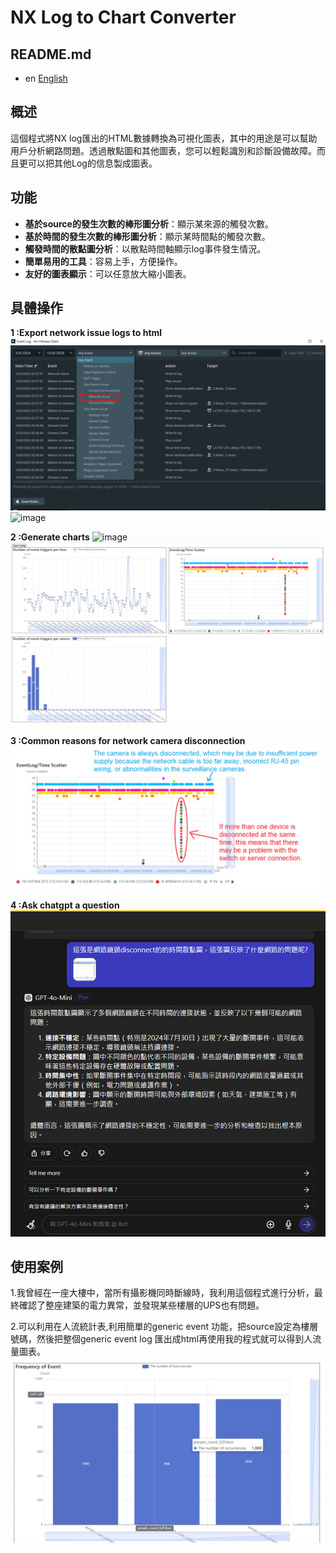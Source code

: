 # NX Log to Chart Converter

## README.md
- en [English](README_en.md)

## 概述

這個程式將NX log匯出的HTML數據轉換為可視化圖表，其中的用途是可以幫助用戶分析網路問題。透過散點圖和其他圖表，您可以輕鬆識別和診斷設備故障。而且更可以把其他Log的信息製成圖表。

## 功能

- **基於source的發生次數的棒形圖分析**：顯示某來源的觸發次數。
- **基於時間的發生次數的棒形圖分析**：顯示某時間點的觸發次數。
- **觸發時間的散點圖分析**：以散點時間軸顯示log事件發生情況。
- **簡單易用的工具**：容易上手，方便操作。
- **友好的圖表顯示**：可以任意放大縮小圖表。

## 具體操作

**1 :Export network issue logs to html**
![image](picture/network2.png)
![image](picture/export_html.gif)

**2 :Generate charts**
![image](picture/generate_charts.gif)
![image](picture/charts.png)

**3 :Common reasons for network camera disconnection**
![image](picture/network.png)

**4 :Ask chatgpt a question**
![image](picture/chatgpt.png)


## 使用案例

1.我曾經在一座大樓中，當所有攝影機同時斷線時，我利用這個程式進行分析，最終確認了整座建築的電力異常，並發現某些樓層的UPS也有問題。

2.可以利用在人流統計表,利用簡單的generic event 功能，把source設定為樓層號碼，然後把整個generic event log 匯出成html再使用我的程式就可以得到人流量圖表。
![image](picture/people_count.png)

